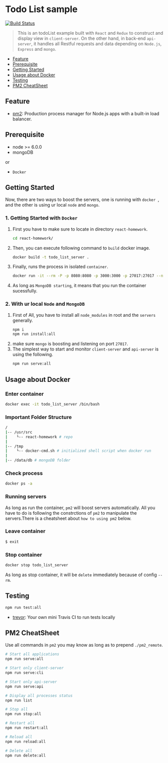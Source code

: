 # Todo List sample 
[![Build Status](https://travis-ci.org/Chun-MingChen/react-homework.svg?branch=feature/step3-docker-mongo-redux-saga)](https://travis-ci.org/Chun-MingChen/react-homework)

> This is an todoList example built with ```React``` and  ```Redux``` to construct and display view in ```client-server```.
> On the other hand, in back-end ```api-server```, it handles all Restful requests and data depending on ```Node.js```, ```Express``` and ```mongo```.
* [Feature](#feature)
* [Prerequisite](#prerequisite)
* [Getting Started](#getting-started)
* [Usage about Docker](#usage-about-docker)
* [Testing](#testing)
* [PM2 CheatSheet](#pm2-cheatsheet)
## Feature

* [pm2](https://github.com/Unitech/pm2): Production process manager for Node.js apps with a built-in load balancer.

## Prerequisite
* node >= 6.0.0
* mongoDB

or 
* ```Docker```

## Getting Started

Now, there are two ways to boost the servers, one is running with ```docker ```, and the other is using ur local ```node``` and ```mongo```.

### 1. Getting Started with ```Docker```

1. First you have to make sure to locate in directory    ```react-homework```.
   ```sh
   cd react-homework/
   ```
2. Then, you can execute following command to ```build``` docker image.
   ``` sh
   docker build -t todo_list_server .
   ```

3. Finally, runs the process in isolated ```container```.
   ``` sh
   docker run -it --rm -P -p 8080:8080 -p 3000:3000 -p 27017:27017 --name todo_list_server -v $PWD:/usr/src/react-homework todo_list_server
   ```

4. As long as ```MongoDB starting```, it means that you run the container sucessfully.


### 2. With ur local ```Node``` and ```MongoDB```
1. First of All, you have to install all ```node_modules``` in root and the ```servers``` generally.
   ```sh
   npm i
   npm run install:all
   ```
2. make sure ```mongo``` is boosting and listening on port ```27017```.
3. The simplest way to start and monitor ```client-server``` and ```api-server``` is using the following.
   ```sh
   npm run serve:all
   ```

## Usage about Docker 
### Enter container 
```sh
docker exec -it todo_list_server /bin/bash
```
### Important Folder Structure
```sh
/
|-- /usr/src
|    └-- react-homework # repo
|
|-- /tmp
|    └-- docker-cmd.sh # initialized shell script when docker run 
|
|-- /data/db # mongoDB folder

```
### Check process
```sh
docker ps -a
```

### Running servers
As long as run the container, ```pm2``` will boost servers automatically.
All you have to do is following the constrctions of ```pm2``` to manipulate the servers.There is a cheatsheet about ```how to using pm2``` below.

### Leave container 
```sh
$ exit
```

### Stop container 
```sh
docker stop todo_list_server
```
As long as stop container, it will be ```delete``` immediately because of config ```--rm```.

## Testing
```sh
npm run test:all
```
* [trevor](https://github.com/vadimdemedes/trevor): 
Your own mini Travis CI to run tests locally

## PM2 CheatSheet
Use all commands in ```pm2``` you may know as long as to prepend ```./pm2_remote```.

```sh
# Start all applications
npm run serve:all

# Start only client-server
npm run serve:cli

# Start only api-server
npm run serve:api

# Display all processes status
npm run list

# Stop all
npm run stop:all

# Restart all
npm run restart:all

# Reload all
npm run reload:all

# Delete all
npm run delete:all
```